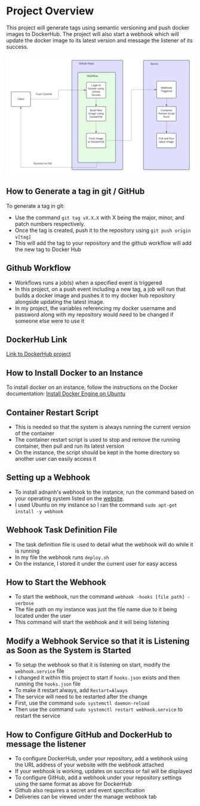 # Project Overview

This project will generate tags using semantic versioning and push docker images to DockerHub. The project will also start a webhook which will update the docker image to its latest version and message the listener of its success.

![diagram](./images/Project5Diagram.png)

## How to Generate a tag in git / GitHub

To generate a tag in git:
- Use the command `git tag vX.X.X` with X being the major, minor, and patch numbers respectively.
- Once the tag is created, push it to the repository using `git push origin v[tag]`
- This will add the tag to your repository and the github workflow will add the new tag to Docker Hub

## Github Workflow

- Workflows runs a job(s) when a specified event is triggered
- In this project, on a push event including a new tag, a job will run that builds a docker image and pushes it to my docker hub repository alongside updating the latest image.
- In my project, the variables referencing my docker username and password along with my repository would need to be changed if someone else were to use it

## DockerHub Link

[Link to DockerHub project](https://hub.docker.com/r/mangan21/project4)

## How to Install Docker to an Instance

To install docker on an instance, follow the instructions on the Docker documentation: [Install Docker Engine on Ubuntu](https://docs.docker.com/engine/install/ubuntu/)

## Container Restart Script

- This is needed so that the system is always running the current version of the container
- The container restart script is used to stop and remove the running container, then pull and run its latest version
- On the instance, the script should be kept in the home directory so another user can easily access it

## Setting up a Webhook

- To install adnanh's webhook to the instance, run the command based on your operating system listed on the [website](https://github.com/adnanh/webhook).
- I used Ubuntu on my instance so I ran the command `sudo apt-get install -y webhook`

## Webhook Task Definition File

- The task definition file is used to detail what the webhook will do while it is running
- In my file the webhook runs `deploy.sh`
- On the instance, I stored it under the current user for easy access

## How to Start the Webhook

- To start the webhook, run the command `webhook -hooks [file path] -verbose`
- The file path on my instance was just the file name due to it being located under the user
- This command will start the webhook and it will being listening

## Modify a Webhook Service so that it is Listening as Soon as the System is Started

- To setup the webhook so that it is listening on start, modify the `webhook.service` file
- I changed it within this project to start if `hooks.json` exists and then running the `hooks.json` file
- To make it restart always, add `Restart=Always`
- The service will need to be restarted after the change
- First, use the command `sudo systemctl daemon-reload`
- Then use the command `sudo systemctl restart webhook.service` to restart the service

## How to Configure GitHub and DockerHub to message the listener

- To configure DockerHub, under your repository, add a webhook using the URL address of your website with the webhook attached
- If your webhook is working, updates on success or fail will be displayed
- To configure GitHub, add a webhook under your repository settings using the same format as above for DockerHub
- Github also requires a secret and event specification
- Deliveries can be viewed under the manage webhook tab
